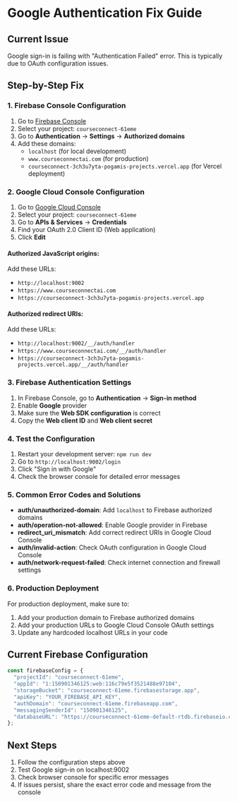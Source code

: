 # Google Authentication Fix Guide

## Current Issue
Google sign-in is failing with "Authentication Failed" error. This is typically due to OAuth configuration issues.

## Step-by-Step Fix

### 1. Firebase Console Configuration

1. Go to [Firebase Console](https://console.firebase.google.com/)
2. Select your project: `courseconnect-61eme`
3. Go to **Authentication** → **Settings** → **Authorized domains**
4. Add these domains:
   - `localhost` (for local development)
   - `www.courseconnectai.com` (for production)
   - `courseconnect-3ch3u7yta-pogamis-projects.vercel.app` (for Vercel deployment)

### 2. Google Cloud Console Configuration

1. Go to [Google Cloud Console](https://console.cloud.google.com/)
2. Select your project: `courseconnect-61eme`
3. Go to **APIs & Services** → **Credentials**
4. Find your OAuth 2.0 Client ID (Web application)
5. Click **Edit**

#### Authorized JavaScript origins:
Add these URLs:
- `http://localhost:9002`
- `https://www.courseconnectai.com`
- `https://courseconnect-3ch3u7yta-pogamis-projects.vercel.app`

#### Authorized redirect URIs:
Add these URLs:
- `http://localhost:9002/__/auth/handler`
- `https://www.courseconnectai.com/__/auth/handler`
- `https://courseconnect-3ch3u7yta-pogamis-projects.vercel.app/__/auth/handler`

### 3. Firebase Authentication Settings

1. In Firebase Console, go to **Authentication** → **Sign-in method**
2. Enable **Google** provider
3. Make sure the **Web SDK configuration** is correct
4. Copy the **Web client ID** and **Web client secret**

### 4. Test the Configuration

1. Restart your development server: `npm run dev`
2. Go to `http://localhost:9002/login`
3. Click "Sign in with Google"
4. Check the browser console for detailed error messages

### 5. Common Error Codes and Solutions

- **auth/unauthorized-domain**: Add `localhost` to Firebase authorized domains
- **auth/operation-not-allowed**: Enable Google provider in Firebase
- **redirect_uri_mismatch**: Add correct redirect URIs in Google Cloud Console
- **auth/invalid-action**: Check OAuth configuration in Google Cloud Console
- **auth/network-request-failed**: Check internet connection and firewall settings

### 6. Production Deployment

For production deployment, make sure to:
1. Add your production domain to Firebase authorized domains
2. Add your production URLs to Google Cloud Console OAuth settings
3. Update any hardcoded localhost URLs in your code

## Current Firebase Configuration

```javascript
const firebaseConfig = {
  "projectId": "courseconnect-61eme",
  "appId": "1:150901346125:web:116c79e5f3521488e97104",
  "storageBucket": "courseconnect-61eme.firebasestorage.app",
  "apiKey": "YOUR_FIREBASE_API_KEY",
  "authDomain": "courseconnect-61eme.firebaseapp.com",
  "messagingSenderId": "150901346125",
  "databaseURL": "https://courseconnect-61eme-default-rtdb.firebaseio.com"
};
```

## Next Steps

1. Follow the configuration steps above
2. Test Google sign-in on localhost:9002
3. Check browser console for specific error messages
4. If issues persist, share the exact error code and message from the console
